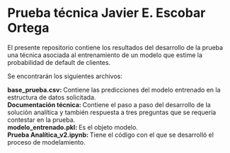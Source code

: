 # Prueba técnica Javier E. Escobar Ortega

El presente repositorio contiene los resultados del desarrollo de la prueba una técnica asociada al entrenamiento de un modelo que estime la probabilidad de default de clientes.

Se encontrarán los siguientes archivos:

<b> base_prueba.csv: </b> Contiene las predicciones del modelo entrenado en la estructura de datos solicitada. <br>
<b> Documentación técnica: </b> Contiene el paso a paso del desarrollo de la solución analítica y también respuesta a tres preguntas que se requería contestar en la prueba. <br>
<b> modelo_entrenado.pkl: </b> Es el objeto modelo. <br>
<b> Prueba Analítica_v2.ipynb: </b> Tiene el código con el que se desarrolló el proceso de modelamiento. <br>

